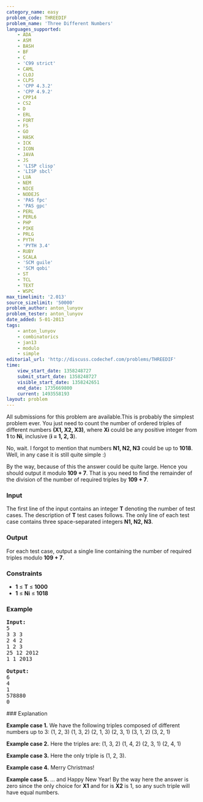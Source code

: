 ```yaml
---
category_name: easy
problem_code: THREEDIF
problem_name: 'Three Different Numbers'
languages_supported:
    - ADA
    - ASM
    - BASH
    - BF
    - C
    - 'C99 strict'
    - CAML
    - CLOJ
    - CLPS
    - 'CPP 4.3.2'
    - 'CPP 4.9.2'
    - CPP14
    - CS2
    - D
    - ERL
    - FORT
    - FS
    - GO
    - HASK
    - ICK
    - ICON
    - JAVA
    - JS
    - 'LISP clisp'
    - 'LISP sbcl'
    - LUA
    - NEM
    - NICE
    - NODEJS
    - 'PAS fpc'
    - 'PAS gpc'
    - PERL
    - PERL6
    - PHP
    - PIKE
    - PRLG
    - PYTH
    - 'PYTH 3.4'
    - RUBY
    - SCALA
    - 'SCM guile'
    - 'SCM qobi'
    - ST
    - TCL
    - TEXT
    - WSPC
max_timelimit: '2.013'
source_sizelimit: '50000'
problem_author: anton_lunyov
problem_tester: anton_lunyov
date_added: 5-01-2013
tags:
    - anton_lunyov
    - combinatorics
    - jan13
    - modulo
    - simple
editorial_url: 'http://discuss.codechef.com/problems/THREEDIF'
time:
    view_start_date: 1358248727
    submit_start_date: 1358248727
    visible_start_date: 1358242651
    end_date: 1735669800
    current: 1493558193
layout: problem
---
```

All submissions for this problem are available.This is probably the simplest problem ever. You just need to count the number of ordered triples of different numbers **(X1, X2, X3)**, where **Xi** could be any positive integer from **1** to **Ni**, inclusive (**i = 1, 2, 3**).

No, wait. I forgot to mention that numbers **N1, N2, N3** could be up to **1018**. Well, in any case it is still quite simple :)

By the way, because of this the answer could be quite large. Hence you should output it modulo **109 + 7**. That is you need to find the remainder of the division of the number of required triples by **109 + 7**.

### Input

The first line of the input contains an integer **T** denoting the number of test cases. The description of **T** test cases follows. The only line of each test case contains three space-separated integers **N1, N2, N3**.

### Output

For each test case, output a single line containing the number of required triples modulo **109 + 7**.

### Constraints

- **1** ≤ **T** ≤ **1000**
- **1** ≤ **Ni** ≤ **1018**

### Example

<pre>
<b>Input:</b>
5
3 3 3
2 4 2
1 2 3
25 12 2012
1 1 2013

<b>Output:</b>
6
4
1
578880
0
</pre>### Explanation

**Example case 1.** We have the following triples composed of different numbers up to 3:
(1, 2, 3)
(1, 3, 2)
(2, 1, 3)
(2, 3, 1)
(3, 1, 2)
(3, 2, 1)

**Example case 2.** Here the triples are:
(1, 3, 2)
(1, 4, 2)
(2, 3, 1)
(2, 4, 1)

**Example case 3.** Here the only triple is (1, 2, 3).

**Example case 4.** Merry Christmas!

**Example case 5.** ... and Happy New Year! By the way here the answer is zero since the only choice for **X1** and for is **X2** is 1, so any such triple will have equal numbers.
